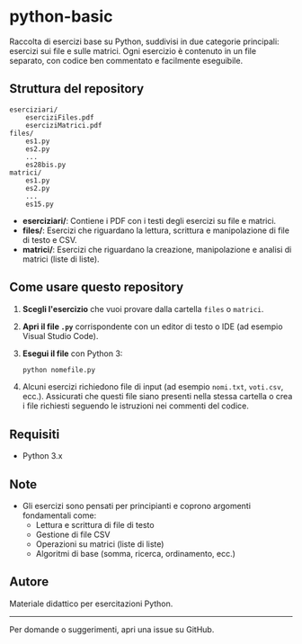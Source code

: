 # python-basic

Raccolta di esercizi base su Python, suddivisi in due categorie principali: esercizi sui file e sulle matrici. Ogni esercizio è contenuto in un file separato, con codice ben commentato e facilmente eseguibile.

## Struttura del repository

```
eserciziari/
    eserciziFiles.pdf
    eserciziMatrici.pdf
files/
    es1.py
    es2.py
    ...
    es28bis.py
matrici/
    es1.py
    es2.py
    ...
    es15.py
```

- **eserciziari/**: Contiene i PDF con i testi degli esercizi su file e matrici.
- **files/**: Esercizi che riguardano la lettura, scrittura e manipolazione di file di testo e CSV.
- **matrici/**: Esercizi che riguardano la creazione, manipolazione e analisi di matrici (liste di liste).

## Come usare questo repository

1. **Scegli l'esercizio** che vuoi provare dalla cartella `files` o `matrici`.
2. **Apri il file `.py`** corrispondente con un editor di testo o IDE (ad esempio Visual Studio Code).
3. **Esegui il file** con Python 3:

   ```sh
   python nomefile.py
   ```

4. Alcuni esercizi richiedono file di input (ad esempio `nomi.txt`, `voti.csv`, ecc.). Assicurati che questi file siano presenti nella stessa cartella o crea i file richiesti seguendo le istruzioni nei commenti del codice.

## Requisiti

- Python 3.x

## Note

- Gli esercizi sono pensati per principianti e coprono argomenti fondamentali come:
  - Lettura e scrittura di file di testo
  - Gestione di file CSV
  - Operazioni su matrici (liste di liste)
  - Algoritmi di base (somma, ricerca, ordinamento, ecc.)

## Autore

Materiale didattico per esercitazioni Python.

---

Per domande o suggerimenti, apri una issue su GitHub.